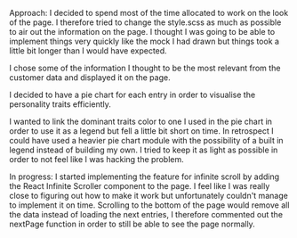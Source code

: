 Approach:
I decided to spend most of the time allocated to work on the look of the page. I therefore tried to change the style.scss as much as possible to air out the information on the page. I thought I was going to be able to implement things very quickly like the mock I had drawn but things took a little bit longer than I would have expected.

I chose some of the information I thought to be the most relevant from the customer data and displayed it on the page.

I decided to have a pie chart for each entry in order to visualise the personality traits efficiently.

I wanted to link the dominant traits color to one I used in the pie chart in order to use it as a legend but fell a little bit short on time. In retrospect I could have used a heavier pie chart module with the possibility of a built in legend instead of building my own. I tried to keep it as light as possible in order to not feel like I was hacking the problem.


In progress:
I started implementing the feature for infinite scroll by adding the React Infinite Scroller component to the page. I feel like I was really close to figuring out how to make it work but unfortunately couldn't manage to implement it on time. Scrolling to the bottom of the page would remove all the data instead of loading the next entries, I therefore commented out the nextPage function in order to still be able to see the page normally.
